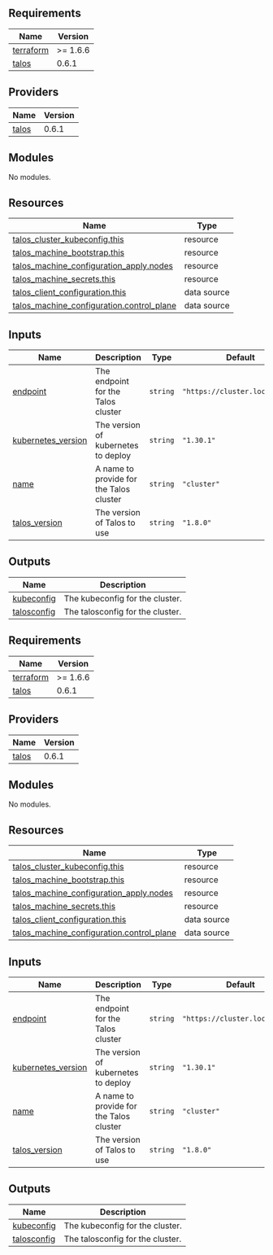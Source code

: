 ## Requirements

| Name | Version |
|------|---------|
| <a name="requirement_terraform"></a> [terraform](#requirement\_terraform) | >= 1.6.6 |
| <a name="requirement_talos"></a> [talos](#requirement\_talos) | 0.6.1 |

## Providers

| Name | Version |
|------|---------|
| <a name="provider_talos"></a> [talos](#provider\_talos) | 0.6.1 |

## Modules

No modules.

## Resources

| Name | Type |
|------|------|
| [talos_cluster_kubeconfig.this](https://registry.terraform.io/providers/siderolabs/talos/0.6.1/docs/resources/cluster_kubeconfig) | resource |
| [talos_machine_bootstrap.this](https://registry.terraform.io/providers/siderolabs/talos/0.6.1/docs/resources/machine_bootstrap) | resource |
| [talos_machine_configuration_apply.nodes](https://registry.terraform.io/providers/siderolabs/talos/0.6.1/docs/resources/machine_configuration_apply) | resource |
| [talos_machine_secrets.this](https://registry.terraform.io/providers/siderolabs/talos/0.6.1/docs/resources/machine_secrets) | resource |
| [talos_client_configuration.this](https://registry.terraform.io/providers/siderolabs/talos/0.6.1/docs/data-sources/client_configuration) | data source |
| [talos_machine_configuration.control_plane](https://registry.terraform.io/providers/siderolabs/talos/0.6.1/docs/data-sources/machine_configuration) | data source |

## Inputs

| Name | Description | Type | Default | Required |
|------|-------------|------|---------|:--------:|
| <a name="input_endpoint"></a> [endpoint](#input\_endpoint) | The endpoint for the Talos cluster | `string` | `"https://cluster.local:6443"` | no |
| <a name="input_kubernetes_version"></a> [kubernetes\_version](#input\_kubernetes\_version) | The version of kubernetes to deploy | `string` | `"1.30.1"` | no |
| <a name="input_name"></a> [name](#input\_name) | A name to provide for the Talos cluster | `string` | `"cluster"` | no |
| <a name="input_talos_version"></a> [talos\_version](#input\_talos\_version) | The version of Talos to use | `string` | `"1.8.0"` | no |

## Outputs

| Name | Description |
|------|-------------|
| <a name="output_kubeconfig"></a> [kubeconfig](#output\_kubeconfig) | The kubeconfig for the cluster. |
| <a name="output_talosconfig"></a> [talosconfig](#output\_talosconfig) | The talosconfig for the cluster. |

<!-- BEGIN_TF_DOCS -->
## Requirements

| Name | Version |
|------|---------|
| <a name="requirement_terraform"></a> [terraform](#requirement\_terraform) | >= 1.6.6 |
| <a name="requirement_talos"></a> [talos](#requirement\_talos) | 0.6.1 |

## Providers

| Name | Version |
|------|---------|
| <a name="provider_talos"></a> [talos](#provider\_talos) | 0.6.1 |

## Modules

No modules.

## Resources

| Name | Type |
|------|------|
| [talos_cluster_kubeconfig.this](https://registry.terraform.io/providers/siderolabs/talos/0.6.1/docs/resources/cluster_kubeconfig) | resource |
| [talos_machine_bootstrap.this](https://registry.terraform.io/providers/siderolabs/talos/0.6.1/docs/resources/machine_bootstrap) | resource |
| [talos_machine_configuration_apply.nodes](https://registry.terraform.io/providers/siderolabs/talos/0.6.1/docs/resources/machine_configuration_apply) | resource |
| [talos_machine_secrets.this](https://registry.terraform.io/providers/siderolabs/talos/0.6.1/docs/resources/machine_secrets) | resource |
| [talos_client_configuration.this](https://registry.terraform.io/providers/siderolabs/talos/0.6.1/docs/data-sources/client_configuration) | data source |
| [talos_machine_configuration.control_plane](https://registry.terraform.io/providers/siderolabs/talos/0.6.1/docs/data-sources/machine_configuration) | data source |

## Inputs

| Name | Description | Type | Default | Required |
|------|-------------|------|---------|:--------:|
| <a name="input_endpoint"></a> [endpoint](#input\_endpoint) | The endpoint for the Talos cluster | `string` | `"https://cluster.local:6443"` | no |
| <a name="input_kubernetes_version"></a> [kubernetes\_version](#input\_kubernetes\_version) | The version of kubernetes to deploy | `string` | `"1.30.1"` | no |
| <a name="input_name"></a> [name](#input\_name) | A name to provide for the Talos cluster | `string` | `"cluster"` | no |
| <a name="input_talos_version"></a> [talos\_version](#input\_talos\_version) | The version of Talos to use | `string` | `"1.8.0"` | no |

## Outputs

| Name | Description |
|------|-------------|
| <a name="output_kubeconfig"></a> [kubeconfig](#output\_kubeconfig) | The kubeconfig for the cluster. |
| <a name="output_talosconfig"></a> [talosconfig](#output\_talosconfig) | The talosconfig for the cluster. |
<!-- END_TF_DOCS -->